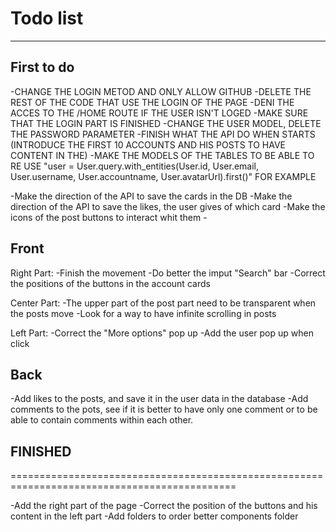 # Todo list
---------------------------------
## First to do
  -CHANGE THE LOGIN METOD AND ONLY ALLOW GITHUB
  -DELETE THE REST OF THE CODE THAT USE THE LOGIN OF THE PAGE
  -DENI THE ACCES TO THE /HOME ROUTE IF THE USER ISN'T LOGED
  -MAKE SURE THAT THE LOGIN PART IS FINISHED
  -CHANGE THE USER MODEL, DELETE THE PASSWORD PARAMETER
  -FINISH WHAT THE API DO WHEN STARTS (INTRODUCE THE FIRST 10 ACCOUNTS AND HIS POSTS TO HAVE CONTENT IN THE)
  -MAKE THE MODELS OF THE TABLES TO BE ABLE TO RE USE "user = User.query.with_entities(User.id, User.email, User.username, User.accountname, User.avatarUrl).first()" FOR EXAMPLE

  -Make the direction of the API to save the cards in the DB
  -Make the direction of the API to save the likes, the user gives of which card
  -Make the icons of the post buttons to interact whit them
    -
## Front
  Right Part:
  -Finish the movement
  -Do better the imput "Search" bar
  -Correct the positions of the buttons in the account cards

  Center Part:
  -The upper part of the post part need to be transparent when the posts move
  -Look for a way to have infinite scrolling in posts

  Left Part:
  -Correct the "More options" pop up
  -Add the user pop up when click

## Back
  -Add likes to the posts, and save it in the user data in the database
  -Add comments to the pots, see if it is better to have only one comment or to be able to contain comments within each other.

## FINISHED
=============================================================================================

-Add the right part of the page
-Correct the position of the buttons and his content in the left part
-Add folders to order better components folder
